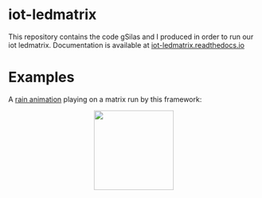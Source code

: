 # iot-ledmatrix
This repository contains the code gSilas and I produced in order to run our iot ledmatrix. Documentation is available at [iot-ledmatrix.readthedocs.io](http://iot-ledmatrix.readthedocs.io/en/latest/)

# Examples
A [rain animation](https://github.com/enra64/iot-ledmatrix/blob/master/host/scripts/rain.py) playing on a matrix run by this framework:

<p align="center">
  <img src="rain.gif" width="160">
</p>

